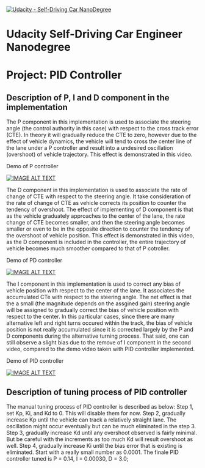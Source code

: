 [![Udacity - Self-Driving Car NanoDegree](https://s3.amazonaws.com/udacity-sdc/github/shield-carnd.svg)](http://www.udacity.com/drive)
# Udacity Self-Driving Car Engineer Nanodegree
# Project: PID Controller

## Description of P, I and D component in the implementation
The P component in this implementation is used to associate the steering angle (the control authority in this case) with respect to the cross track error (CTE). In theory it will gradually reduce the CTE to zero, however due to the effect of vehicle dynamics, the vehicle will tend to cross the center line of the lane under a P controller and result into a undesired oscillation (overshoot) of vehicle trajectory. This effect is demonstrated in this video. 

Demo of P controller

[![IMAGE ALT TEXT](http://img.youtube.com/vi/Mb98TbV5mGs/0.jpg)](https://youtu.be/Mb98TbV5mGs?t=6s)

The D component in this implementation is used to associate the rate of change of CTE with respect to the steering angle. It take consideration of the rate of change of CTE as vehicle corrects its position to counter the tendency of overshoot. The effect of implementing of D component is that as the vehicle graduately approaches to the center of the lane, the rate change of CTE becomes smaller, and then the steering angle becomes smaller or even to be in the opposite direction to counter the tendency of the overshoot of vehicle position. This effect is demonstrated in this video, as the D component is included in the controller, the entire trajectory of vehicle becomes much smoother compared to that of P cotroller. 

Demo of PD controller

[![IMAGE ALT TEXT](https://i.ytimg.com/vi/O9ekE2TyOEo/hqdefault.jpg)](https://youtu.be/O9ekE2TyOEo)

The I component in this implementation is used to correct any bias of vehicle position with respect to the center of the lane. It associates the accumulated CTe with respect to the steering angle. The net effect is that the a small (the magnitude depends on the assgined gain) steering angle will be assigned to gradually correct the bias of vehicle position with respect to the center. In this particular cases, since there are many alternative left and right turns occured within the track, the bias of vehicle position is not really accumulated since it is corrected largely by the P and D components during the alternative turning process. That said, one can still observe a slight bias due to the remove of I component in the second video, compared to the demo video taken with PID controller implemented. 

Demo of PID controller

[![IMAGE ALT TEXT](https://i.ytimg.com/vi/kvne10xp5MY/hqdefault.jpg)](https://youtu.be/kvne10xp5MY)

## Description of tuning process of PID controller

The manual tuning process of PID controller is described as below:
Step 1, set Kp, Ki, and Kd to 0. This will disable them for now.
Step 2, gradually increase Kp until the vehicle can track a relatively straight lane. The oscillation might occur eventually but can be much eliminated in the step 3. 
Step 3, gradually increase Kd until any overshoot observed is fairly minimal. But be careful with the increments as too much Kd will result overshoot as well.
Step 4, gradually increase Ki until the bias error that is existing is eliminated. Start with a really small number as 0.0001.
The finale PID controller tuned is P = 0.14, I = 0.00030, D = 3.0;



